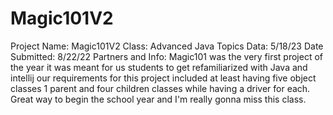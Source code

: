 # Magic101V2
Project Name: Magic101V2 
Class: Advanced Java Topics
Data: 5/18/23
Date Submitted: 8/22/22
Partners and Info: 
Magic101 was the very first project of the year it was meant for us students to get refamiliarized with Java and intellij our requirements for this project included at least having five object classes 1 parent and four children classes while having a driver for each. Great way to begin the school year and I'm really gonna miss this class.
